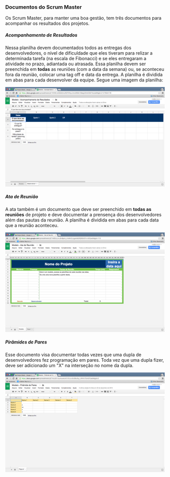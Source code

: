 ### Documentos do Scrum Master

Os Scrum Master, para manter uma boa gestão, tem três documentos para acompanhar os resultados dos projetos.

##### Acompanhamento de Resultados

Nessa planilha devem documentados todos as entregas dos desenvolvedores, o nível de dificuldade que eles tiveram para relizar a determinada tarefa (na escala de Fibonacci) e se eles entregaram a atividade no prazo, adiantada ou atrasada.
Essa planilha devem ser preenchida em **todas** as reuniões (com a data da semana) ou, se aconteceu fora da reunião, colocar uma tag off e data da entrega.
A planilha é dividida em abas para cada desenvolver da equipe.
Segue uma imagem da planilha:

![Acompanhamento do Resultados](../images/docs/resultados.png)

##### Ata de Reunião

A ata também é um documento que deve ser preenchido em **todas as reuniões** de projeto e deve documentar a prensença dos desenvolvedores além das pautas da reunião.
A planilha é dividida em abas para cada data que a reunião aconteceu.

![Ata de reunião](../images/docs/ata.png)

##### Pirâmides de Pares

Esse documento visa documentar todas vezes que uma dupla de desenvolvedores fez programação em pares. Toda vez que uma dupla fizer, deve ser adicionado um "X" na interseção no nome da dupla.

![Ata de reunião](../images/docs/pares.png)